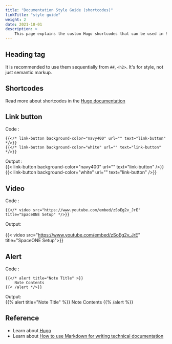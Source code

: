 ```yaml
---
title: "Documentation Style Guide (shortcodes)"
linkTitle: "style guide"
weight: 2
date: 2021-10-01
description: >
    This page explains the custom Hugo shortcodes that can be used in SpaceONE Markdown documentation.
---
```


## Heading tag
It is recommended to use them sequentially from `##`, `<h2>`. It's for style, not just semantic markup.

<!-- 헤딩 태그 사용 시 `##`부터 순차적으로 사용하는 것을 권장합니다. 시맨틱 마크업뿐만 아니라 스타일을 위한 것입니다. -->
## Shortcodes
Read more about shortcodes in the [Hugo documentation](https://gohugo.io/content-management/shortcodes/)

## Link button
Code :
```go-html-template
{{</* link-button background-color="navy400" url="" text="link-button" */>}}
{{</* link-button background-color="white" url="" text="link-button" */>}}
```

Output : <br>
{{< link-button background-color="navy400" url="" text="link-button" />}}
{{< link-button background-color="white" url="" text="link-button" />}}

## Video
Code :
```go-html-template
{{</* video src="https://www.youtube.com/embed/zSoEg2v_JrE" title="SpaceONE Setup" */>}}
```

Output: <br><br>
{{< video src="https://www.youtube.com/embed/zSoEg2v_JrE" title="SpaceONE Setup">}}

## Alert
Code :
```go-html-template
{{</* alert title="Note Title" >}}
	Note Contents
{{< /alert */>}}
```

Output: <br>
{{% alert title="Note Title" %}}
Note Contents
{{% /alert %}}

## Reference
* Learn about [Hugo](https://gohugo.io/)
* Learn about [How to use Markdown for writing technical documentation](https://experienceleague.adobe.com/docs/contributor/contributor-guide/writing-essentials/markdown.html?lang=en)